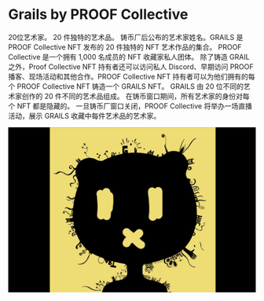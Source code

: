 # Grails by PROOF Collective

20位艺术家。 20 件独特的艺术品。 铸币厂后公布的艺术家姓名。GRAILS 是 PROOF Collective NFT 发布的 20 件独特的 NFT 艺术作品的集合。 PROOF Collective 是一个拥有 1,000 名成员的 NFT 收藏家私人团体。 除了铸造 GRAIL 之外，Proof Collective NFT 持有者还可以访问私人 Discord、早期访问 PROOF 播客、现场活动和其他合作。PROOF Collective NFT 持有者可以为他们拥有的每个 PROOF Collective NFT 铸造一个 GRAILS NFT。 GRAILS 由 20 位不同的艺术家创作的 20 件不同的艺术品组成。 在铸币窗口期间，所有艺术家的身份对每个 NFT 都是隐藏的。 一旦铸币厂窗口关闭，PROOF Collective 将举办一场直播活动，展示 GRAILS 收藏中每件艺术品的艺术家。

![grailsbyproofcollective-dapp-collectibles-ethereum-image1_9d0117dd2a987287e05bdfb29221991e](grailsbyproofcollective-dapp-collectibles-ethereum-image1_9d0117dd2a987287e05bdfb29221991e.png)
